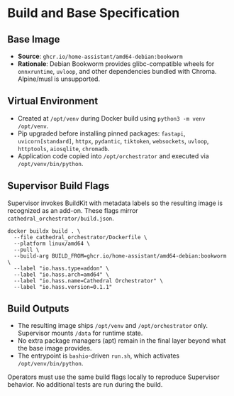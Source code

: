 # Build and Base Specification

## Base Image
- **Source**: `ghcr.io/home-assistant/amd64-debian:bookworm`
- **Rationale**: Debian Bookworm provides glibc-compatible wheels for `onnxruntime`, `uvloop`, and other dependencies bundled with Chroma. Alpine/musl is unsupported.

## Virtual Environment
- Created at `/opt/venv` during Docker build using `python3 -m venv /opt/venv`.
- Pip upgraded before installing pinned packages: `fastapi`, `uvicorn[standard]`, `httpx`, `pydantic`, `tiktoken`, `websockets`, `uvloop`, `httptools`, `aiosqlite`, `chromadb`.
- Application code copied into `/opt/orchestrator` and executed via `/opt/venv/bin/python`.

## Supervisor Build Flags
Supervisor invokes BuildKit with metadata labels so the resulting image is recognized as an add-on. These flags mirror `cathedral_orchestrator/build.json`.

```
docker buildx build . \
  --file cathedral_orchestrator/Dockerfile \
  --platform linux/amd64 \
  --pull \
  --build-arg BUILD_FROM=ghcr.io/home-assistant/amd64-debian:bookworm \
  --label "io.hass.type=addon" \
  --label "io.hass.arch=amd64" \
  --label "io.hass.name=Cathedral Orchestrator" \
  --label "io.hass.version=0.1.1"
```

## Build Outputs
- The resulting image ships `/opt/venv` and `/opt/orchestrator` only. Supervisor mounts `/data` for runtime state.
- No extra package managers (apt) remain in the final layer beyond what the base image provides.
- The entrypoint is `bashio`-driven `run.sh`, which activates `/opt/venv/bin/python`.

Operators must use the same build flags locally to reproduce Supervisor behavior. No additional tests are run during the build.
